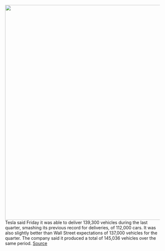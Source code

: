 <img src='https://cdn.vox-cdn.com/thumbor/f-Xi5IONFjrkrElF-kmp-mY7Kz4=/0x0:2482x1508/1200x800/filters:focal(1043x556:1439x952)/cdn.vox-cdn.com/uploads/chorus_image/image/67570558/tesla_buffalo_gigafactory.0.png' width='700px' /><br/>
Tesla said Friday it was able to deliver 139,300 vehicles during the last quarter, smashing its previous record for deliveries, of 112,000 cars. It was also slightly better than Wall Street expectations of 137,000 vehicles for the quarter. The company said it produced a total of 145,036 vehicles over the same period.
<a href='https://www.theverge.com/2020/10/2/21498558/tesla-q3-2020-vehicle-delivery-numbers-record-breaking'> Source <a/>